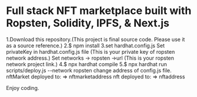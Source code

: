 # Full stack NFT marketplace built with Ropsten, Solidity, IPFS, & Next.js

1.Download this repository.(This project is final source code. Please use it as a source reference.)
2.$ npm install
3.set hardhat.config.js
 Set privateKey in hardhat.config.js file (This is your private key of ropsten network address.)
 Set networks -> ropsten ->url (This is your ropsten network project link.)
4.$ npx hardhat compile
5.$ npx hardhat run scripts/deploy.js --network ropsten
 change address of config.js file.
  nftMarket deployed to: => nftmarketaddress
  nft deployed to: => nftaddress

Enjoy coding.

            
            
  

